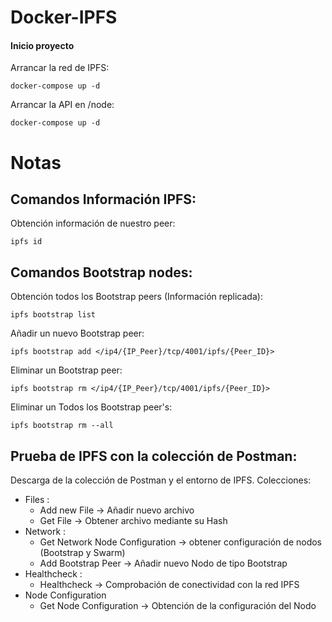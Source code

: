 # Docker-IPFS

#### Inicio proyecto

Arrancar la red de IPFS:
```
docker-compose up -d
```

Arrancar la API en /node:
```
docker-compose up -d
```


# Notas

## Comandos Información IPFS:

Obtención información de nuestro peer:
```
ipfs id
```


## Comandos Bootstrap nodes:

Obtención todos los Bootstrap peers (Información replicada):
```
ipfs bootstrap list
```

Añadir un nuevo Bootstrap peer:

```
ipfs bootstrap add </ip4/{IP_Peer}/tcp/4001/ipfs/{Peer_ID}>
```

Eliminar un Bootstrap peer:
```
ipfs bootstrap rm </ip4/{IP_Peer}/tcp/4001/ipfs/{Peer_ID}>
```
Eliminar un Todos los Bootstrap peer's:
```
ipfs bootstrap rm --all
```

## Prueba de IPFS con la colección de Postman:

Descarga de la colección de Postman y el entorno de IPFS.
Colecciones:

- Files :
  - Add new File -> Añadir nuevo archivo
  - Get File -> Obtener archivo mediante su Hash
- Network :
  - Get Network Node Configuration -> obtener configuración de nodos (Bootstrap y Swarm)
  - Add Bootstrap Peer -> Añadir nuevo Nodo de tipo Bootstrap
- Healthcheck :
  - Healthcheck -> Comprobación de conectividad con la red IPFS
- Node Configuration
  - Get Node Configuration -> Obtención de la configuración del Nodo
